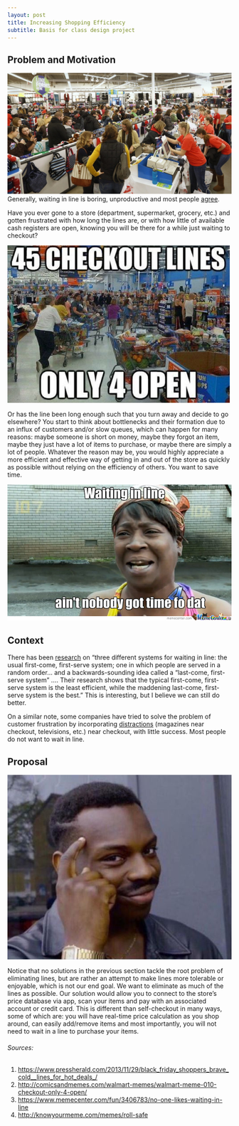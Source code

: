 ```yaml
---
layout: post
title: Increasing Shopping Efficiency
subtitle: Basis for class design project
---
```


## Problem and Motivation

![](/img/the-odyssey.jpg)
Generally, waiting in line is boring, unproductive and most people [agree](https://www.researchgate.net/publication/236864505_The_Experienced_Utility_of_Queuing_Experience_Profiles_and_Retrospective_Evaluations_of_Simulated_Queues).

Have you ever gone to a store (department, supermarket, grocery, etc.) and gotten frustrated with how long the lines are, 
or with how little of available cash registers are open, knowing you will be there for a while just waiting to checkout? 

![](/img/walmart-meme.jpg)

Or has the line been long enough such that you turn away and decide to go elsewhere? You start to think about bottlenecks and their formation due to an influx of customers and/or slow queues, which can happen for many reasons: maybe someone is short on money, maybe they forgot an item, maybe they just have a lot of items to purchase, or maybe there are simply a lot of people. Whatever the reason may be, you would highly appreciate a more efficient and effective way of getting in and out of the store as quickly as possible without relying on the efficiency of others. You want to save time.

![](/img/waiting-in-line.jpg)

## Context
There has been [research](https://www.washingtonpost.com/news/wonk/wp/2015/09/09/researchers-have-discovered-a-better-way-to-wait-in-line-and-youre-going-to-hate-it/?utm_term=.723435ce8457) on “three different systems for waiting in line: the usual first-come, first-serve system; one in which people are served in a random order… and a backwards-sounding idea called a “last-come, first-serve system” …. Their research shows that the typical first-come, first-serve system is the least efficient, while the maddening last-come, first-serve system is the best.” This is interesting, but I believe we can still do better.

On a similar note, some companies have tried to solve the problem of customer frustration by incorporating [distractions](https://www.washingtonpost.com/news/wonk/wp/2015/11/27/what-you-hate-about-waiting-in-line-isnt-the-wait-at-all/?utm_term=.452d8503f500) 
(magazines near checkout, televisions, etc.) near checkout, with little success. Most people do not want to wait in line.

## Proposal

![](/img/reece.JPG)

Notice that no solutions in the previous section tackle the root problem of eliminating lines, but are rather an attempt to make lines more tolerable or enjoyable, which is not our end goal. We want to eliminate as much of the lines as possible.
Our solution would allow you to connect to the store’s price database via app, scan your items and pay with an associated 
account or credit card. This is different than self-checkout in many ways, some of which are: you will have real-time price 
calculation as you shop around, can easily add/remove items and most importantly, you will not need to wait in a line to 
purchase your items.


###### Sources: 
1. https://www.pressherald.com/2013/11/29/black_friday_shoppers_brave_cold__lines_for_hot_deals_/
2. http://comicsandmemes.com/walmart-memes/walmart-meme-010-checkout-only-4-open/
3. https://www.memecenter.com/fun/3406783/no-one-likes-waiting-in-line
4. http://knowyourmeme.com/memes/roll-safe
